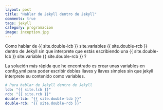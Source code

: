 ```yaml
---
layout: post
title: "Hablar de Jekyll dentro de Jekyll"
comments: true
tags: jekyll
category: programacion
image: inception.jpg
---
```



Como hablar de {{ site.double-lcb }} site.variables {{ site.double-rcb }} dentro de Jekyll sin que interprete que estás escribiendo una {{ site.double-lcb }} site.variable {{ site.double-rcb }} ?

<!-- more -->

La solución más rápida que he encontrado es crear unas variables en config.yml para poder escribir dobles llaves y llaves simples sin que jekyll interprete su contenido como variables.

```yml
# Para hablar de Jekyll dentro de Jekyll
lcb: "{{ site.lcb }}"
rcb: "{{ site.rcb }}"
double-lcb: "{{ site.double-lcb }}"
double-rcb: "{{ site.double-rcb }}"
```